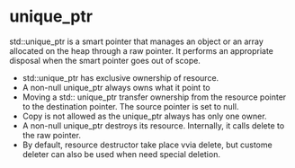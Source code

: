 # unique_ptr

std::unique_ptr is a smart pointer that manages an object or an array allocated on the heap through a raw pointer.
It performs an appropriate disposal when the smart pointer goes out of scope.

- std::unique_ptr has exclusive ownership of resource.
- A non-null unique_ptr always owns what it point to
- Moving a std:: unique_ptr transfer ownership from the resource pointer to the destination pointer. The source pointer is set to null.
- Copy is not allowed as the unique_ptr always has only one owner.
- A non-null unique_ptr destroys its resource. Internally, it calls delete to the raw pointer.
- By default, resource destructor take place vvia delete, but custome deleter can also be used when need special deletion.
